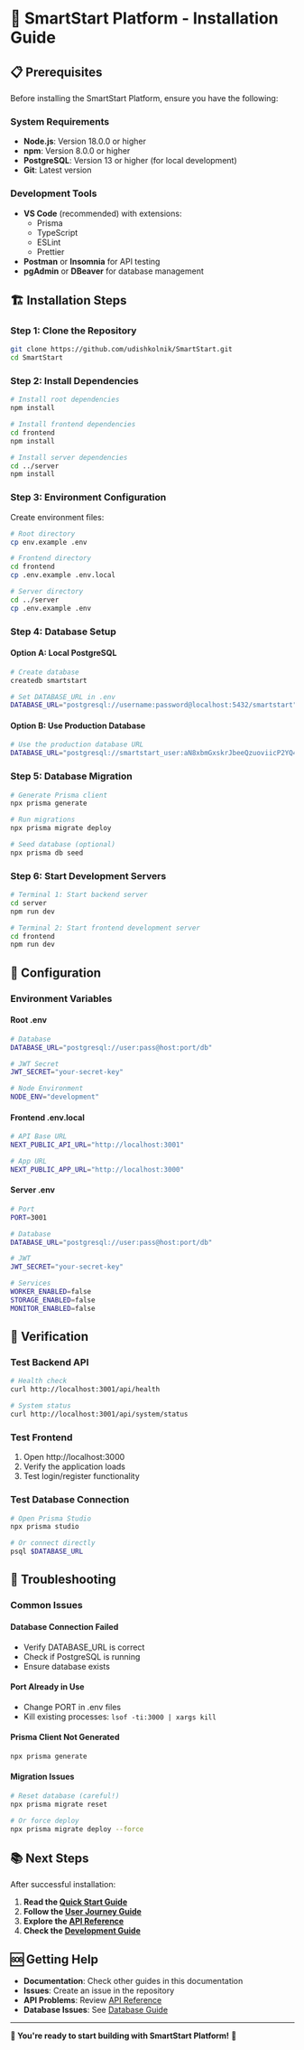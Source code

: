 # 🚀 SmartStart Platform - Installation Guide

## 📋 Prerequisites

Before installing the SmartStart Platform, ensure you have the following:

### **System Requirements**
- **Node.js**: Version 18.0.0 or higher
- **npm**: Version 8.0.0 or higher
- **PostgreSQL**: Version 13 or higher (for local development)
- **Git**: Latest version

### **Development Tools**
- **VS Code** (recommended) with extensions:
  - Prisma
  - TypeScript
  - ESLint
  - Prettier
- **Postman** or **Insomnia** for API testing
- **pgAdmin** or **DBeaver** for database management

## 🏗️ Installation Steps

### **Step 1: Clone the Repository**

```bash
git clone https://github.com/udishkolnik/SmartStart.git
cd SmartStart
```

### **Step 2: Install Dependencies**

```bash
# Install root dependencies
npm install

# Install frontend dependencies
cd frontend
npm install

# Install server dependencies
cd ../server
npm install
```

### **Step 3: Environment Configuration**

Create environment files:

```bash
# Root directory
cp env.example .env

# Frontend directory
cd frontend
cp .env.example .env.local

# Server directory
cd ../server
cp .env.example .env
```

### **Step 4: Database Setup**

#### **Option A: Local PostgreSQL**
```bash
# Create database
createdb smartstart

# Set DATABASE_URL in .env
DATABASE_URL="postgresql://username:password@localhost:5432/smartstart"
```

#### **Option B: Use Production Database**
```bash
# Use the production database URL
DATABASE_URL="postgresql://smartstart_user:aN8xbmGxskrJbeeQzuoviicP2YQ4BXNh@dpg-d2r25k7diees73dp78a0-a.oregon-postgres.render.com/smartstart"
```

### **Step 5: Database Migration**

```bash
# Generate Prisma client
npx prisma generate

# Run migrations
npx prisma migrate deploy

# Seed database (optional)
npx prisma db seed
```

### **Step 6: Start Development Servers**

```bash
# Terminal 1: Start backend server
cd server
npm run dev

# Terminal 2: Start frontend development server
cd frontend
npm run dev
```

## 🔧 Configuration

### **Environment Variables**

#### **Root .env**
```bash
# Database
DATABASE_URL="postgresql://user:pass@host:port/db"

# JWT Secret
JWT_SECRET="your-secret-key"

# Node Environment
NODE_ENV="development"
```

#### **Frontend .env.local**
```bash
# API Base URL
NEXT_PUBLIC_API_URL="http://localhost:3001"

# App URL
NEXT_PUBLIC_APP_URL="http://localhost:3000"
```

#### **Server .env**
```bash
# Port
PORT=3001

# Database
DATABASE_URL="postgresql://user:pass@host:port/db"

# JWT
JWT_SECRET="your-secret-key"

# Services
WORKER_ENABLED=false
STORAGE_ENABLED=false
MONITOR_ENABLED=false
```

## 🧪 Verification

### **Test Backend API**
```bash
# Health check
curl http://localhost:3001/api/health

# System status
curl http://localhost:3001/api/system/status
```

### **Test Frontend**
1. Open http://localhost:3000
2. Verify the application loads
3. Test login/register functionality

### **Test Database Connection**
```bash
# Open Prisma Studio
npx prisma studio

# Or connect directly
psql $DATABASE_URL
```

## 🚨 Troubleshooting

### **Common Issues**

#### **Database Connection Failed**
- Verify DATABASE_URL is correct
- Check if PostgreSQL is running
- Ensure database exists

#### **Port Already in Use**
- Change PORT in .env files
- Kill existing processes: `lsof -ti:3000 | xargs kill`

#### **Prisma Client Not Generated**
```bash
npx prisma generate
```

#### **Migration Issues**
```bash
# Reset database (careful!)
npx prisma migrate reset

# Or force deploy
npx prisma migrate deploy --force
```

## 📚 Next Steps

After successful installation:

1. **Read the [Quick Start Guide](quick-start.md)**
2. **Follow the [User Journey Guide](user-journey.md)**
3. **Explore the [API Reference](../05-api/api-reference.md)**
4. **Check the [Development Guide](../03-development/development-guide.md)**

## 🆘 Getting Help

- **Documentation**: Check other guides in this documentation
- **Issues**: Create an issue in the repository
- **API Problems**: Review [API Reference](../05-api/api-reference.md)
- **Database Issues**: See [Database Guide](../06-database/connection-guide.md)

---

**🎉 You're ready to start building with SmartStart Platform!** 🚀
